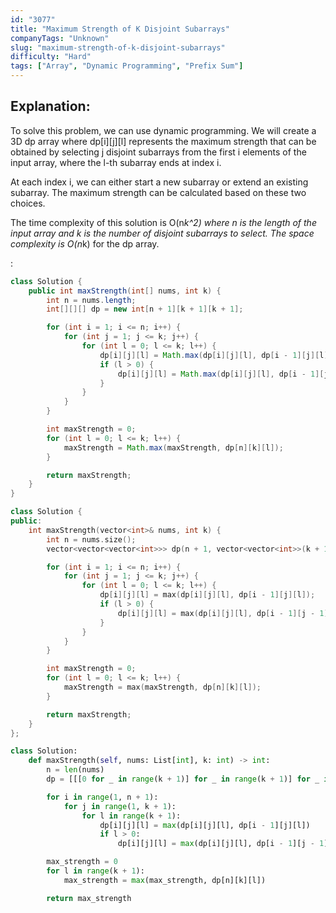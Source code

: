 ```yaml
---
id: "3077"
title: "Maximum Strength of K Disjoint Subarrays"
companyTags: "Unknown"
slug: "maximum-strength-of-k-disjoint-subarrays"
difficulty: "Hard"
tags: ["Array", "Dynamic Programming", "Prefix Sum"]
---
```


## Explanation:

To solve this problem, we can use dynamic programming. We will create a 3D dp array where dp[i][j][l] represents the maximum strength that can be obtained by selecting j disjoint subarrays from the first i elements of the input array, where the l-th subarray ends at index i.

At each index i, we can either start a new subarray or extend an existing subarray. The maximum strength can be calculated based on these two choices.

The time complexity of this solution is O(n*k^2) where n is the length of the input array and k is the number of disjoint subarrays to select. The space complexity is O(n*k) for the dp array.

:

```java
class Solution {
    public int maxStrength(int[] nums, int k) {
        int n = nums.length;
        int[][][] dp = new int[n + 1][k + 1][k + 1];

        for (int i = 1; i <= n; i++) {
            for (int j = 1; j <= k; j++) {
                for (int l = 0; l <= k; l++) {
                    dp[i][j][l] = Math.max(dp[i][j][l], dp[i - 1][j][l]);
                    if (l > 0) {
                        dp[i][j][l] = Math.max(dp[i][j][l], dp[i - 1][j - 1][l - 1] + nums[i - 1]);
                    }
                }
            }
        }

        int maxStrength = 0;
        for (int l = 0; l <= k; l++) {
            maxStrength = Math.max(maxStrength, dp[n][k][l]);
        }

        return maxStrength;
    }
}
```

```cpp
class Solution {
public:
    int maxStrength(vector<int>& nums, int k) {
        int n = nums.size();
        vector<vector<vector<int>>> dp(n + 1, vector<vector<int>>(k + 1, vector<int>(k + 1, 0)));

        for (int i = 1; i <= n; i++) {
            for (int j = 1; j <= k; j++) {
                for (int l = 0; l <= k; l++) {
                    dp[i][j][l] = max(dp[i][j][l], dp[i - 1][j][l]);
                    if (l > 0) {
                        dp[i][j][l] = max(dp[i][j][l], dp[i - 1][j - 1][l - 1] + nums[i - 1]);
                    }
                }
            }
        }

        int maxStrength = 0;
        for (int l = 0; l <= k; l++) {
            maxStrength = max(maxStrength, dp[n][k][l]);
        }

        return maxStrength;
    }
};
```

```python
class Solution:
    def maxStrength(self, nums: List[int], k: int) -> int:
        n = len(nums)
        dp = [[[0 for _ in range(k + 1)] for _ in range(k + 1)] for _ in range(n + 1)]

        for i in range(1, n + 1):
            for j in range(1, k + 1):
                for l in range(k + 1):
                    dp[i][j][l] = max(dp[i][j][l], dp[i - 1][j][l])
                    if l > 0:
                        dp[i][j][l] = max(dp[i][j][l], dp[i - 1][j - 1][l - 1] + nums[i - 1])

        max_strength = 0
        for l in range(k + 1):
            max_strength = max(max_strength, dp[n][k][l])

        return max_strength
```